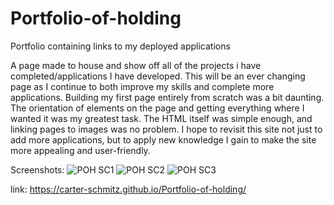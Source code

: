 # Portfolio-of-holding
Portfolio containing links to my deployed applications

A page made to house and show off all of the projects i have completed/applications I have developed. This will be an ever changing page as I continue to both improve my skills and complete more applications. Building my first page entirely from scratch was a bit daunting. The orientation of elements on the page and getting everything where I wanted it was my greatest task. The HTML itself was simple enough, and linking pages to images was no problem. I hope to revisit this site not just to add more applications, but to apply new knowledge I gain to make the site more appealing and user-friendly.

Screenshots:
![POH SC1](https://user-images.githubusercontent.com/113850230/197417933-5ccf2e12-942a-46c1-8b37-7a81d9a04407.PNG)
![POH SC2](https://user-images.githubusercontent.com/113850230/197417939-19a96a37-458e-4078-ba78-c8115ec83c3f.PNG)
![POH SC3](https://user-images.githubusercontent.com/113850230/197417946-071c9c01-d9e9-4f3d-9269-ff2acc6b7893.PNG)

link: https://carter-schmitz.github.io/Portfolio-of-holding/
